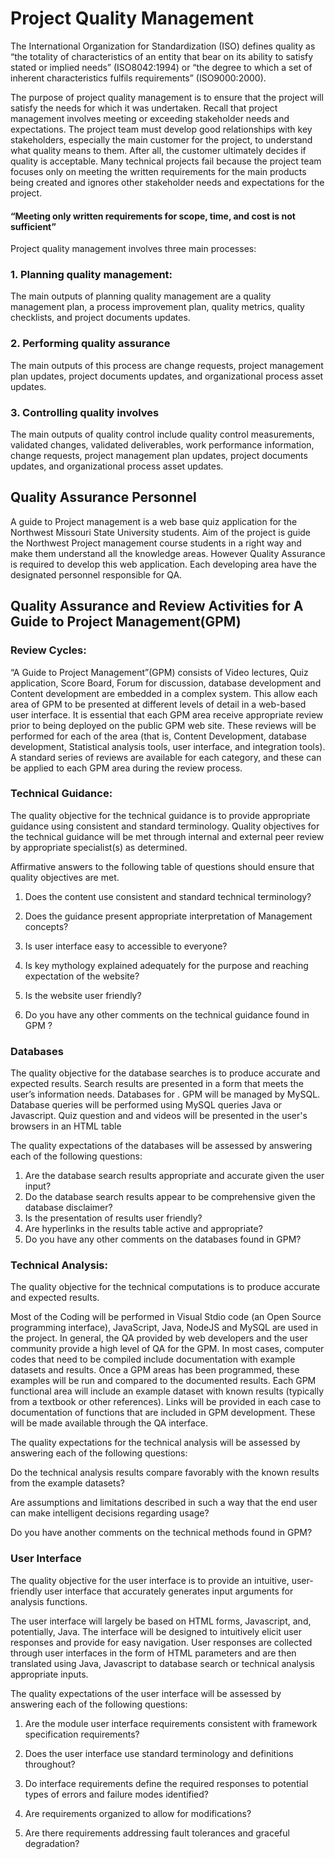 # Project Quality Management

<p>The International Organization for Standardization (ISO) defines quality as “the totality of characteristics of an entity that bear on its ability to satisfy stated or implied needs” (ISO8042:1994) or “the degree to which a set of inherent characteristics fulfils requirements” (ISO9000:2000).</p>

<p>The purpose of project quality management is to ensure that the project will satisfy the needs for which it was undertaken. Recall that project management involves meeting or exceeding stakeholder needs and expectations. The project team must develop good relationships with key stakeholders, especially the main customer for the project, to understand what quality means to them. After all, the customer ultimately decides if quality is acceptable. Many technical projects fail because the project team focuses only on meeting the written requirements for the main products being created and ignores other stakeholder needs and expectations for the project.</p>

<h4>  “Meeting only written requirements for scope, time, and cost is not sufficient”</h4>

<p>Project quality management involves three main processes:</p>

 <h3>1. Planning quality management: </h3>


The main outputs of planning quality management are a quality management plan, a process improvement plan, quality metrics, quality checklists, and project documents updates.

 <h3>2. Performing quality assurance</h3>


The main outputs of this process are change requests, project management plan updates, project documents updates, and organizational process asset updates.

 <h3>3. Controlling quality involves</h3>


<p> The main outputs of quality control include quality control measurements, validated changes, validated deliverables, work performance information, change requests, project management
plan updates, project documents updates, and organizational process asset updates.</p>

<h2>Quality Assurance Personnel</h2>

<p>A guide to Project management is a web base quiz application for the Northwest Missouri State University students. Aim of the project is guide the Northwest Project management course students in a right way and make them understand all the knowledge areas. However Quality Assurance is required to develop this web application. Each developing area have the designated personnel responsible for QA.</p>

<h2>Quality Assurance and Review Activities for A Guide to Project Management(GPM)</h2>

<h3>Review Cycles:</h3>

<p>“A Guide to Project Management”(GPM) consists of Video lectures, Quiz application,  Score Board, Forum for discussion, database development and Content development  are embedded in a complex system. This allow each area of GPM to be presented at different levels of detail in a web-based user interface. It is essential that each GPM area receive appropriate review prior to being deployed on the public GPM web site. These reviews will be performed for each of the area (that is, Content Development, database development, Statistical analysis tools, user interface, and integration tools). A standard series of reviews are available for each category, and these can be applied to each GPM area during the review process.</p>

<h3>Technical Guidance:</h3>

<p>The quality objective for the technical guidance is to provide appropriate guidance using consistent and standard terminology. Quality objectives for the technical guidance will be met through internal and external peer review by appropriate specialist(s) as determined.</p>

<p>Affirmative answers to the following table of questions should ensure that quality objectives are met.</p>

1.  Does the content use consistent and standard technical terminology?

1.  Does the guidance present appropriate interpretation of Management concepts?

1.  Is user interface easy to accessible to everyone?

1.  Is key mythology explained adequately for the purpose and reaching expectation of the website?

1.  Is the website user friendly?

1.  Do you have any other comments on the technical guidance found in GPM ?

<h3>Databases</h3>

<p>The quality objective for the database searches is to produce accurate and expected results. Search results are presented in a form that meets the user’s information needs. Databases for . GPM will be managed by MySQL. Database queries will be performed using MySQL queries Java or Javascript. Quiz question and and videos will be presented in the user's browsers in an HTML table</p>

<p>The quality expectations of the databases will be assessed by answering each of the following questions:</p>

1.  Are the database search results appropriate and accurate given the user input?
1.  Do the database search results appear to be comprehensive given the database disclaimer?
1.  Is the presentation of results user friendly?
1.  Are hyperlinks in the results table active and appropriate?
1.  Do you have any other comments on the databases found in GPM?

<h3>Technical Analysis:</h3>

<p>The quality objective for the technical computations is to produce accurate and expected results.</p>

<p>Most of the Coding will be performed in Visual Stdio code (an Open Source programming interface),  JavaScript, Java, NodeJS and MySQL are used in the project. In general, the QA provided by web developers and the user community provide a high level of QA for the GPM. In most cases, computer codes that need to be compiled include documentation with example datasets and results. Once a GPM areas has been programmed, these examples will be run and compared to the documented results. Each GPM functional area will include an example dataset with known results (typically from a textbook or other references). Links will be provided in each case to documentation of functions that are  included in GPM development. These will be made available through the QA interface. </p>

<p>The quality expectations for the technical analysis will be assessed by answering each of the
following questions:</p>

<p>Do the technical analysis results compare favorably with the known results from the example datasets?</p>

<p>Are assumptions and limitations described in such a way that the end user can make intelligent decisions regarding usage?</p>

<p>Do you have another comments on the technical methods found in GPM?</p>

<h3>User Interface</h3>

<p>The quality objective for the user interface is to provide an intuitive, user-friendly user interface that accurately generates input arguments for analysis functions. </p>

<p>The user interface will largely be based on HTML forms, Javascript, and, potentially, Java. The interface will be designed to intuitively elicit user responses and provide for easy navigation. User responses are collected through user interfaces in the form of HTML parameters and are then translated using Java, Javascript to database search or technical analysis appropriate inputs.</p>

<p>The quality expectations of the user interface will be assessed by answering each of the
following questions:</p>

1.	Are the module user interface requirements consistent with framework specification requirements?

1.	Does the user interface use standard terminology and definitions throughout?

1.	Do interface requirements define the required responses to potential types of errors and failure modes identified?

1.	Are requirements organized to allow for modifications?

1.	Are there requirements addressing fault tolerances and graceful degradation?







